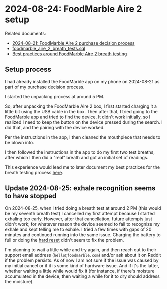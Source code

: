 # 2024-08-24: FoodMarble Aire 2 setup

Related documents:

* [2024-08-21: FoodMarble Aire 2 purchase decision process](2024-08-21-foodmarble-aire-2-purchase-decision-process.md)
* [foodmarble_aire_2_breath_tests.sql](foodmarble_aire_2_breath_tests.sql)
* [Best practices around FoodMarble Aire 2 breath testing](best-practices-around-foodmarble-aire-2-breath-testing.md)

## Setup process

I had already installed the FoodMarble app on my phone on 2024-08-21
as part of my purchase decision process.

I started the unpacking process at around 5 PM.

So, after unpacking the FoodMarble Aire 2 box, I first started
charging it a little bit using the USB cable in the box. Then after
that, I tried going to the FoodMarble app and tried to find the
device. It didn't work initially, so I realized I need to keep the
button on the device pressed during the search. I did that, and the
pairing with the device worked.

Per the instructions in the app, I then cleaned the mouthpiece that
needs to be blown into.

I then followed the instructions in the app to do my first two test
breaths, after which I then did a "real" breath and got an initial set
of readings.

This experience would lead me to later document my best practices for
the breath testing process
[here](../../best-practices/best-practices-around-foodmarble-aire-2-breath-testing.md).

## Update 2024-08-25: exhale recognition seems to have stopped

On 2024-08-25, when I tried doing a breath test at around 2 PM (this
would be my seventh breath test) I cancelled my first attempt because
I started exhaling too early. However, after that cancellation, future
attempts just didn't work; for whatever reason the device seemed to
fail to recognize my exhale and kept telling me to exhale. I tried a
few times with gaps of 20 minutes and continued running into the same
issue. Charging the battery to full or doing the [hard
reset](https://support.foodmarble.com/en/article/aire-2-troubleshooting-hard-reset-fqkgpc/)
didn't seem to fix the problem.

I'm planning to wait a little while and try again, and then reach out
to their support email address (`hello@foodmarble.com`) and/or ask
about it on Reddit if the problem persists. As of now I am not sure if
the issue was caused by my initial cancel or if it is some kind of
hardware issue. And if it's the latter, whether waiting a little while
would fix it (for instance, if there's moisture accumulated in the
device, then waiting a while for it to dry should address the
moisture).
